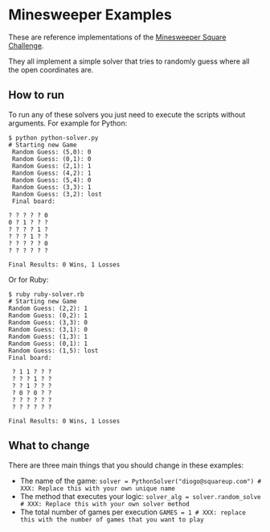 Minesweeper Examples
===========

These are reference implementations of the [Minesweeper Square Challenge](http://minesweeper.nm.io/).

They all implement a simple solver that tries to randomly guess where all the open coordinates are.

How to run
---------

To run any of these solvers you just need to execute the scripts without arguments. For example for Python:

```
$ python python-solver.py
# Starting new Game
 Random Guess: (5,0): 0
 Random Guess: (0,1): 0
 Random Guess: (2,1): 1
 Random Guess: (4,2): 1
 Random Guess: (5,4): 0
 Random Guess: (3,3): 1
 Random Guess: (3,2): lost
 Final board:

? ? ? ? ? 0
0 ? 1 ? ? ?
? ? ? ? 1 ?
? ? ? 1 ? ?
? ? ? ? ? 0
? ? ? ? ? ?

Final Results: 0 Wins, 1 Losses
```
Or for Ruby:

```
$ ruby ruby-solver.rb
# Starting new Game
Random Guess: (2,2): 1
Random Guess: (0,2): 1
Random Guess: (3,3): 0
Random Guess: (3,1): 0
Random Guess: (1,3): 1
Random Guess: (0,1): 1
Random Guess: (1,5): lost
Final board:

 ? 1 1 ? ? ?
 ? ? ? 1 ? ?
 ? ? 1 ? ? ?
 ? 0 ? 0 ? ?
 ? ? ? ? ? ?
 ? ? ? ? ? ?

Final Results: 0 Wins, 1 Losses
```

What to change
---------

There are three main things that you should change in these examples:

 - The name of the game:
  ```solver = PythonSolver("diogo@squareup.com") # XXX: Replace this with your own unique name```
 - The method that executes your logic:
  ```solver_alg = solver.random_solve # XXX: Replace this with your own solver method```
 - The total number of games per execution
  ```GAMES = 1 # XXX: replace this with the number of games that you want to play```

